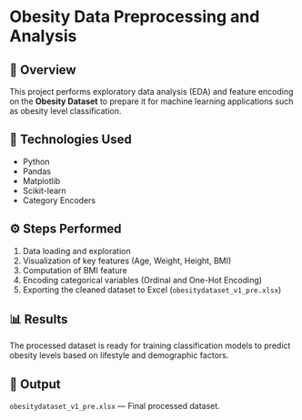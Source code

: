 # Obesity Data Preprocessing and Analysis

## 📘 Overview
This project performs exploratory data analysis (EDA) and feature encoding on the **Obesity Dataset** to prepare it for machine learning applications such as obesity level classification.

## 🧰 Technologies Used
- Python  
- Pandas  
- Matplotlib  
- Scikit-learn  
- Category Encoders  

## ⚙️ Steps Performed
1. Data loading and exploration  
2. Visualization of key features (Age, Weight, Height, BMI)  
3. Computation of BMI feature  
4. Encoding categorical variables (Ordinal and One-Hot Encoding)  
5. Exporting the cleaned dataset to Excel (`obesitydataset_v1_pre.xlsx`)  

## 📊 Results
The processed dataset is ready for training classification models to predict obesity levels based on lifestyle and demographic factors.

## 📁 Output
`obesitydataset_v1_pre.xlsx` — Final processed dataset.



